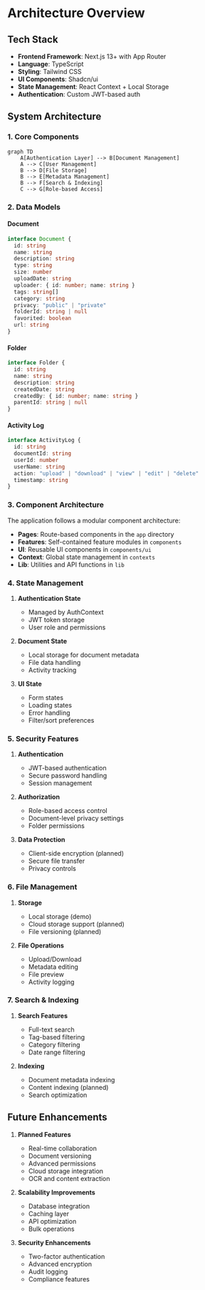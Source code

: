 # Architecture Overview

## Tech Stack

- **Frontend Framework**: Next.js 13+ with App Router
- **Language**: TypeScript
- **Styling**: Tailwind CSS
- **UI Components**: Shadcn/ui
- **State Management**: React Context + Local Storage
- **Authentication**: Custom JWT-based auth

## System Architecture

### 1. Core Components

```mermaid
graph TD
    A[Authentication Layer] --> B[Document Management]
    A --> C[User Management]
    B --> D[File Storage]
    B --> E[Metadata Management]
    B --> F[Search & Indexing]
    C --> G[Role-based Access]
```

### 2. Data Models

#### Document
```typescript
interface Document {
  id: string
  name: string
  description: string
  type: string
  size: number
  uploadDate: string
  uploader: { id: number; name: string }
  tags: string[]
  category: string
  privacy: "public" | "private"
  folderId: string | null
  favorited: boolean
  url: string
}
```

#### Folder
```typescript
interface Folder {
  id: string
  name: string
  description: string
  createdDate: string
  createdBy: { id: number; name: string }
  parentId: string | null
}
```

#### Activity Log
```typescript
interface ActivityLog {
  id: string
  documentId: string
  userId: number
  userName: string
  action: "upload" | "download" | "view" | "edit" | "delete"
  timestamp: string
}
```

### 3. Component Architecture

The application follows a modular component architecture:

- **Pages**: Route-based components in the `app` directory
- **Features**: Self-contained feature modules in `components`
- **UI**: Reusable UI components in `components/ui`
- **Context**: Global state management in `contexts`
- **Lib**: Utilities and API functions in `lib`

### 4. State Management

1. **Authentication State**
   - Managed by AuthContext
   - JWT token storage
   - User role and permissions

2. **Document State**
   - Local storage for document metadata
   - File data handling
   - Activity tracking

3. **UI State**
   - Form states
   - Loading states
   - Error handling
   - Filter/sort preferences

### 5. Security Features

1. **Authentication**
   - JWT-based authentication
   - Secure password handling
   - Session management

2. **Authorization**
   - Role-based access control
   - Document-level privacy settings
   - Folder permissions

3. **Data Protection**
   - Client-side encryption (planned)
   - Secure file transfer
   - Privacy controls

### 6. File Management

1. **Storage**
   - Local storage (demo)
   - Cloud storage support (planned)
   - File versioning (planned)

2. **File Operations**
   - Upload/Download
   - Metadata editing
   - File preview
   - Activity logging

### 7. Search & Indexing

1. **Search Features**
   - Full-text search
   - Tag-based filtering
   - Category filtering
   - Date range filtering

2. **Indexing**
   - Document metadata indexing
   - Content indexing (planned)
   - Search optimization

## Future Enhancements

1. **Planned Features**
   - Real-time collaboration
   - Document versioning
   - Advanced permissions
   - Cloud storage integration
   - OCR and content extraction

2. **Scalability Improvements**
   - Database integration
   - Caching layer
   - API optimization
   - Bulk operations

3. **Security Enhancements**
   - Two-factor authentication
   - Advanced encryption
   - Audit logging
   - Compliance features